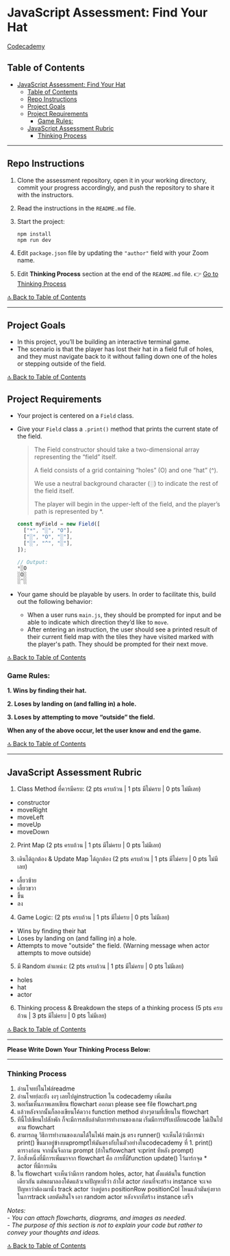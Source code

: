 # JavaScript Assessment: Find Your Hat

[Codecademy](https://www.codecademy.com/projects/practice/find-your-hat)

## Table of Contents

- [JavaScript Assessment: Find Your Hat](#javascript-assessment-find-your-hat)
  - [Table of Contents](#table-of-contents)
  - [Repo Instructions](#repo-instructions)
  - [Project Goals](#project-goals)
  - [Project Requirements](#project-requirements)
    - [Game Rules:](#game-rules)
  - [JavaScript Assessment Rubric](#javascript-assessment-rubric)
    - [Thinking Process](#thinking-process)

---

## Repo Instructions

1. Clone the assessment repository, open it in your working directory, commit your progress accordingly, and push the repository to share it with the instructors.
2. Read the instructions in the `README.md` file.
3. Start the project:

   ```terminal
   npm install
   npm run dev
   ```

4. Edit `package.json` file by updating the `"author"` field with your Zoom name.
5. Edit **Thinking Process** section at the end of the `README.md` file. 👉 [Go to Thinking Process](#thinking-process)

[🔝 Back to Table of Contents](#table-of-contents)

---

## Project Goals

- In this project, you’ll be building an interactive terminal game.
- The scenario is that the player has lost their hat in a field full of holes, and they must navigate back to it without falling down one of the holes or stepping outside of the field.

[🔝 Back to Table of Contents](#table-of-contents)

## Project Requirements

- Your project is centered on a `Field` class.
- Give your `Field` class a `.print()` method that prints the current state of the field.

  > The Field constructor should take a two-dimensional array representing the “field” itself.
  >
  > A field consists of a grid containing “holes” (O) and one “hat” (^).
  >
  > We use a neutral background character (░) to indicate the rest of the field itself.
  >
  > The player will begin in the upper-left of the field, and the player’s path is represented by \*.

  ```js
  const myField = new Field([
  	["*", "░", "O"],
  	["░", "O", "░"],
  	["░", "^", "░"],
  ]);

  // Output:
  *░O
  ░O░
  ░^░

  ```

- Your game should be playable by users. In order to facilitate this, build out the following behavior:

  - When a user runs `main.js`, they should be prompted for input and be able to indicate which direction they’d like to `move`.
  - After entering an instruction, the user should see a printed result of their current field map with the tiles they have visited marked with the player's path. They should be prompted for their next move.

[🔝 Back to Table of Contents](#table-of-contents)

### Game Rules:

**1. Wins by finding their hat.**

**2. Loses by landing on (and falling in) a hole.**

**3. Loses by attempting to move “outside” the field.**

**When any of the above occur, let the user know and end the game.**

[🔝 Back to Table of Contents](#table-of-contents)

---

## JavaScript Assessment Rubric

1. Class Method ที่ควรมีครบ: (2 pts ครบถ้วน | 1 pts มีไม่ครบ | 0 pts ไม่มีเลย)

- constructor
- moveRight
- moveLeft
- moveUp
- moveDown

2. Print Map (2 pts ครบถ้วน | 1 pts มีไม่ครบ | 0 pts ไม่มีเลย)

3. เดินได้ถูกต้อง & Update Map ได้ถูกต้อง (2 pts ครบถ้วน | 1 pts มีไม่ครบ | 0 pts ไม่มีเลย)

- เลี้ยวซ้าย
- เลี้ยวขวา
- ขึ้น
- ลง

4. Game Logic: (2 pts ครบถ้วน | 1 pts มีไม่ครบ | 0 pts ไม่มีเลย)

- Wins by finding their hat
- Loses by landing on (and falling in) a hole.
- Attempts to move "outside" the field. (Warning message when actor attempts to move outside)

5. มี Random ตำแหน่ง: (2 pts ครบถ้วน | 1 pts มีไม่ครบ | 0 pts ไม่มีเลย)

- holes
- hat
- actor

6. Thinking process & Breakdown the steps of a thinking process (5 pts ครบถ้วน | 3 pts มีไม่ครบ | 0 pts ไม่มีเลย)

[🔝 Back to Table of Contents](#table-of-contents)

---

**Please Write Down Your Thinking Process Below:**

---

### Thinking Process

1. อ่านโจทย์ในไฟล์readme
2. อ่านโจทย์ละยัง งงๆ เลยไปดูinstruction ใน codecademy เพิ่มเติม
3. พอเริ่มเห็๋นภาพเลยเขียน flowchart ออกมา please see file flowchart.png
4. แล้วหลังจากนั้นก็ลองเขียนโค้ดวาง function method ต่างๆตามที่เขียนใน flowchart
5. ทีนี้ไปเขียนไปสักพัก ก็จะมีการสลับลำดับการทำงานของเกม เริ่มมีการปรับเปลี่ยนcode ไม่เป็นไปตาม flowchart
6. สามารถดู วิธีการทำงานของเกมได้ในไฟล์ main.js ตรง runner() จะเห็นได้ว่ามีการนำ print() ขึ้นมาอยู่ข้างบนpromptให้มันตรงกับในตัวอย่างในcodecademy ที่ 1. print() ตารางก่อน จากนั้นจึงถาม prompt (ถ้าในflowchart จะprint ทีหลัง prompt)
7. อีกสิ่งหนึ่งที่มีการเพิ่มมาจาก flowchart คือ การที่มีfunction update() ไว้มาร์กจุด * actor ที่มีการเดิน 
8. ใน flowchart จะเห็นว่ามีการ random holes, actor, hat ตั้งแต่ต้นใน function เดียวกัน แต่พอมาลองโค้ดแล้วเจอปัญหาที่ว่า ถ้าใส่ actor ก่อนที่จะสร้าง instance จะเจอปัญหาว่าต้องมานั่ง track actor ว่าอยู่ตรง positionRow positionCol ไหนแล้วมันยุ่งยากในการtrack เลยตัดสินใจ เอา random actor หลังจากที่สร้าง instance เสร็จ

_Notes:_<br>
_- You can attach flowcharts, diagrams, and images as needed._<br>
_- The purpose of this section is not to explain your code but rather to convey your thoughts and ideas._

[🔝 Back to Table of Contents](#table-of-contents)
